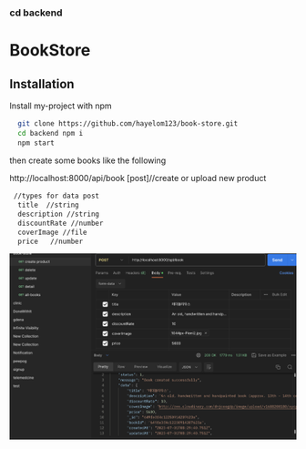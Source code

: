 ### cd backend

# BookStore

## Installation

Install my-project with npm

```bash
  git clone https://github.com/hayelom123/book-store.git
  cd backend npm i
  npm start

```

then create some books
like the following

http://localhost:8000/api/book [post]//create or upload new product

```
 //types for data post
  title  //string
  description //string
  discountRate //number
  coverImage //file
  price   //number
```

![Alt text](image.png)
